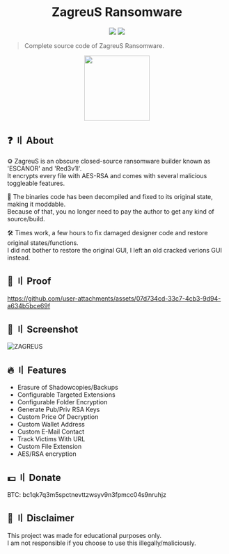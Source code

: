 <h1 align="center">ZagreuS Ransomware</h1>
<p align="center">
  <img src="https://img.shields.io/badge/Version-v1.0.0.1-blue" >
  <img src="https://img.shields.io/badge/Language-CSharp-green" >
  </a>
</p>

> Complete source code of ZagreuS Ransomware.

<p align="center"> 
  <kbd>
<img src="https://github.com/user-attachments/assets/fe9871cd-db94-4cb2-909a-db6121c5937e" width="150"></img>
  </kbd>
</p>

## ❓ 〢 About
⚙️ ZagreuS is an obscure closed-source ransomware builder known as 'ESCANOR' and 'Red3v1l'.    
It encrypts every file with AES-RSA and comes with several malicious toggleable features.    
  
🧰 The binaries code has been decompiled and fixed to its original state, making it moddable.    
Because of that, you no longer need to pay the author to get any kind of source/build.  

🛠️ Times work, a few hours to fix damaged designer code and restore original states/functions.  
I did not bother to restore the original GUI, I left an old cracked verions GUI instead.  

## 🎥 〢 Proof
https://github.com/user-attachments/assets/07d734cd-33c7-4cb3-9d94-a634b5bce69f

## 📸 〢 Screenshot
![ZAGREUS](https://github.com/user-attachments/assets/02b7c363-ec92-48c6-af56-97f60be86392)

## 🔥 〢 Features
- Erasure of Shadowcopies/Backups  
- Configurable Targeted Extensions  
- Configurable Folder Encryption
- Generate Pub/Priv RSA Keys  
- Custom Price Of Decryption  
- Custom Wallet Address  
- Custom E-Mail Contact  
- Track Victims With URL  
- Custom File Extension  
- AES/RSA encryption  
  
## 💵 〢 Donate
BTC: bc1qk7q3m5spctnevttzwsyv9n3fpmcc04s9nruhjz

## 💬 〢 Disclaimer
This project was made for educational purposes only.  
I am not responsible if you choose to use this illegally/maliciously.  
